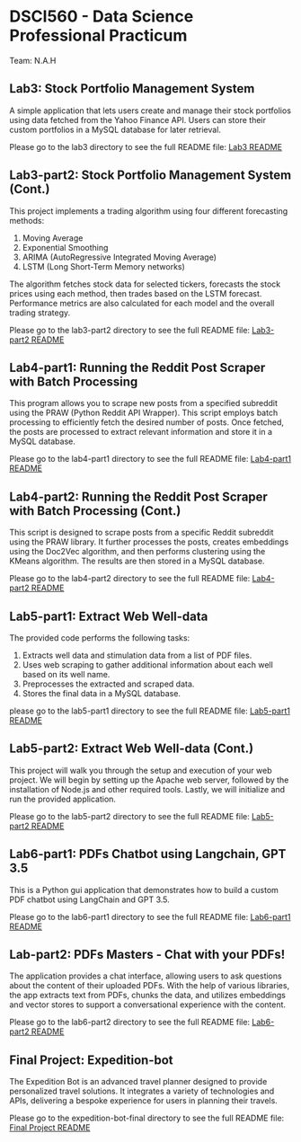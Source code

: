 # DSCI560 - Data Science Professional Practicum

Team: N.A.H


## Lab3: Stock Portfolio Management System

A simple application that lets users create and manage their stock portfolios using data fetched from the Yahoo Finance API. Users can store their custom portfolios in a MySQL database for later retrieval.

Please go to the lab3 directory to see the full README file: [Lab3 README](lab3/readme.md)


## Lab3-part2: Stock Portfolio Management System (Cont.)

This project implements a trading algorithm using four different forecasting methods: 
1. Moving Average
2. Exponential Smoothing
3. ARIMA (AutoRegressive Integrated Moving Average)
4. LSTM (Long Short-Term Memory networks)

The algorithm fetches stock data for selected tickers, forecasts the stock prices using each method, then trades based on the LSTM forecast. Performance metrics are also calculated for each model and the overall trading strategy.

Please go to the lab3-part2 directory to see the full README file: [Lab3-part2 README](lab3-part2/README.md)

## Lab4-part1: Running the Reddit Post Scraper with Batch Processing

This program allows you to scrape new posts from a specified subreddit using the PRAW (Python Reddit API Wrapper). This script employs batch processing to efficiently fetch the desired number of posts. Once fetched, the posts are processed to extract relevant information and store it in a MySQL database.

Please go to the lab4-part1 directory to see the full README file: [Lab4-part1 README](lab4-part1/README.pdf)

## Lab4-part2: Running the Reddit Post Scraper with Batch Processing (Cont.)

This script is designed to scrape posts from a specific Reddit subreddit using the PRAW library. It further processes the posts, creates embeddings using the Doc2Vec algorithm, and then performs clustering using the KMeans algorithm. The results are then stored in a MySQL database.

Please go to the lab4-part2 directory to see the full README file: [Lab4-part2 README](lab4-part2/readme.pdf)

## Lab5-part1: Extract Web Well-data

The provided code performs the following tasks:
1. Extracts well data and stimulation data from a list of PDF files.
2. Uses web scraping to gather additional information about each well based on its well name.
3. Preprocesses the extracted and scraped data.
4. Stores the final data in a MySQL database.

please go to the lab5-part1 directory to see the full README file: [Lab5-part1 README](lab5-part1/README.md)

## Lab5-part2: Extract Web Well-data (Cont.)

This project will walk you through the setup and execution of your web project. We will begin by setting up the Apache web server, followed by the installation of Node.js and other required tools. Lastly, we will initialize and run the provided application.

Please go to the lab5-part2 directory to see the full README file: [Lab5-part2 README](lab5-part2/Readme.pdf)

## Lab6-part1: PDFs Chatbot using Langchain, GPT 3.5
This is a Python gui application that demonstrates how to build a custom PDF chatbot using LangChain and GPT 3.5.

Please go to the lab6-part1 directory to see the full README file: [Lab6-part1 README](lab6-part1/README.pdf)

## Lab-part2: PDFs Masters - Chat with your PDFs!

The application provides a chat interface, allowing users to ask questions about the content of their uploaded PDFs. With the help of various libraries, the app extracts text from PDFs, chunks the data, and utilizes embeddings and vector stores to support a conversational experience with the content.

Please go to the lab6-part2 directory to see the full README file: [Lab6-part2 README](lab6-part2/readme.md)

## Final Project: Expedition-bot

The Expedition Bot is an advanced travel planner designed to provide personalized travel solutions. It integrates a variety of technologies and APIs, delivering a bespoke experience for users in planning their travels.

Please go to the expedition-bot-final directory to see the full README file: [Final Project README](expedition-bot-final/README.pdf)